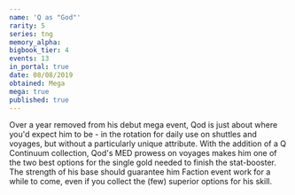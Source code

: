 ```yaml
---
name: 'Q as "God"'
rarity: 5
series: tng
memory_alpha:
bigbook_tier: 4
events: 13
in_portal: true
date: 08/08/2019
obtained: Mega
mega: true
published: true
---
```


Over a year removed from his debut mega event, Qod is just about where you'd expect him to be - in the rotation for daily use on shuttles and voyages, but without a particularly unique attribute. With the addition of a Q Continuum collection, Qod's MED prowess on voyages makes him one of the two best options for the single gold needed to finish the stat-booster. The strength of his base should guarantee him Faction event work for a while to come, even if you collect the (few) superior options for his skill.
